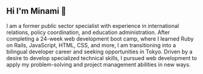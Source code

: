 ## Hi I'm Minami 👋

I am a former public sector specialist with experience in international relations, policy coordination, and education administration. 
After completing a 24-week web development boot camp, where I learned Ruby on Rails, JavaScript, HTML, CSS, and more, I am transitioning into a bilingual developer career and seeking opportunities in Tokyo. 
Driven by a desire to develop specialized technical skills, I pursued web development to apply my problem-solving and project management abilities in new ways.


<!--
**minami-77/minami-77** is a ✨ _special_ ✨ repository because its `README.md` (this file) appears on your GitHub profile.

Here are some ideas to get you started:

- 🔭 I’m currently working on ...
- 🌱 I’m currently learning ...
- 👯 I’m looking to collaborate on ...
- 🤔 I’m looking for help with ...
- 💬 Ask me about ...
- 📫 How to reach me: ...
- 😄 Pronouns: ...
- ⚡ Fun fact: ...
-->
